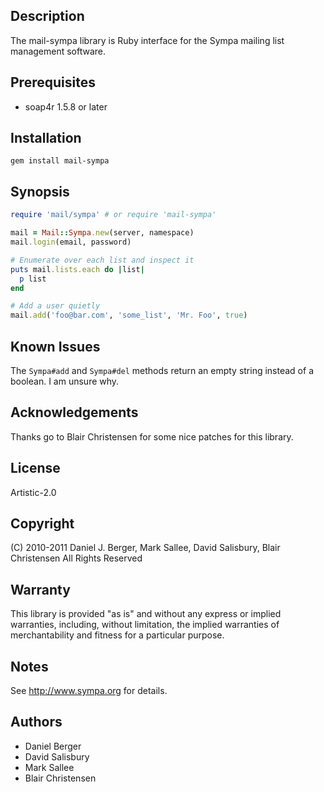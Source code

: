 ## Description
The mail-sympa library is Ruby interface for the Sympa mailing list management software.

## Prerequisites
* soap4r 1.5.8 or later

## Installation
`gem install mail-sympa`

## Synopsis
```ruby
require 'mail/sympa' # or require 'mail-sympa'

mail = Mail::Sympa.new(server, namespace)
mail.login(email, password)

# Enumerate over each list and inspect it
puts mail.lists.each do |list|
  p list
end

# Add a user quietly
mail.add('foo@bar.com', 'some_list', 'Mr. Foo', true)
```

## Known Issues
The `Sympa#add` and `Sympa#del` methods return an empty string instead of
a boolean. I am unsure why.

## Acknowledgements
Thanks go to Blair Christensen for some nice patches for this library.

## License
Artistic-2.0

## Copyright
(C) 2010-2011 Daniel J. Berger, Mark Sallee, David Salisbury, Blair Christensen
All Rights Reserved

## Warranty
This library is provided "as is" and without any express or
implied warranties, including, without limitation, the implied
warranties of merchantability and fitness for a particular purpose.

## Notes
See http://www.sympa.org for details.

## Authors
* Daniel Berger
* David Salisbury
* Mark Sallee
* Blair Christensen

